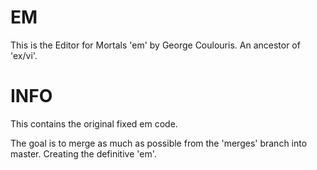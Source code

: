 # EM
This is the Editor for Mortals 'em' by George Coulouris.  An ancestor of 'ex/vi'.

# INFO
This contains the original fixed em code.

The goal is to merge as much as possible from the 'merges' branch into master.  Creating the definitive 'em'.
